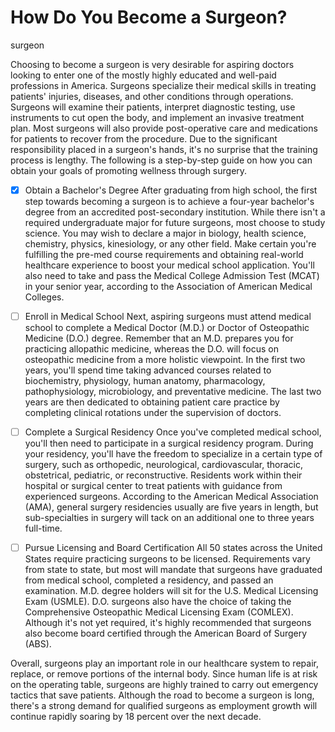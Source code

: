 # How Do You Become a Surgeon?
surgeon

Choosing to become a surgeon is very desirable for aspiring doctors looking to enter one of the mostly highly educated and well-paid professions in America. Surgeons specialize their medical skills in treating patients' injuries, diseases, and other conditions through operations. Surgeons will examine their patients, interpret diagnostic testing, use instruments to cut open the body, and implement an invasive treatment plan. Most surgeons will also provide post-operative care and medications for patients to recover from the procedure. Due to the significant responsibility placed in a surgeon's hands, it's no surprise that the training process is lengthy. The following is a step-by-step guide on how you can obtain your goals of promoting wellness through surgery.

- [x] Obtain a Bachelor's Degree
After graduating from high school, the first step towards becoming a surgeon is to achieve a four-year bachelor's degree from an accredited post-secondary institution. While there isn't a required undergraduate major for future surgeons, most choose to study science. You may wish to declare a major in biology, health science, chemistry, physics, kinesiology, or any other field. Make certain you're fulfilling the pre-med course requirements and obtaining real-world healthcare experience to boost your medical school application. You'll also need to take and pass the Medical College Admission Test (MCAT) in your senior year, according to the Association of American Medical Colleges.

- [ ] Enroll in Medical School
Next, aspiring surgeons must attend medical school to complete a Medical Doctor (M.D.) or Doctor of Osteopathic Medicine (D.O.) degree. Remember that an M.D. prepares you for practicing allopathic medicine, whereas the D.O. will focus on osteopathic medicine from a more holistic viewpoint. In the first two years, you'll spend time taking advanced courses related to biochemistry, physiology, human anatomy, pharmacology, pathophysiology, microbiology, and preventative medicine. The last two years are then dedicated to obtaining patient care practice by completing clinical rotations under the supervision of doctors.

- [ ] Complete a Surgical Residency
Once you've completed medical school, you'll then need to participate in a surgical residency program. During your residency, you'll have the freedom to specialize in a certain type of surgery, such as orthopedic, neurological, cardiovascular, thoracic, obstetrical, pediatric, or reconstructive. Residents work within their hospital or surgical center to treat patients with guidance from experienced surgeons. According to the American Medical Association (AMA), general surgery residencies usually are five years in length, but sub-specialties in surgery will tack on an additional one to three years full-time.

- [ ] Pursue Licensing and Board Certification
All 50 states across the United States require practicing surgeons to be licensed. Requirements vary from state to state, but most will mandate that surgeons have graduated from medical school, completed a residency, and passed an examination. M.D. degree holders will sit for the U.S. Medical Licensing Exam (USMLE). D.O. surgeons also have the choice of taking the Comprehensive Osteopathic Medical Licensing Exam (COMLEX). Although it's not yet required, it's highly recommended that surgeons also become board certified through the American Board of Surgery (ABS).

Overall, surgeons play an important role in our healthcare system to repair, replace, or remove portions of the internal body. Since human life is at risk on the operating table, surgeons are highly trained to carry out emergency tactics that save patients. Although the road to become a surgeon is long, there's a strong demand for qualified surgeons as employment growth will continue rapidly soaring by 18 percent over the next decade.
